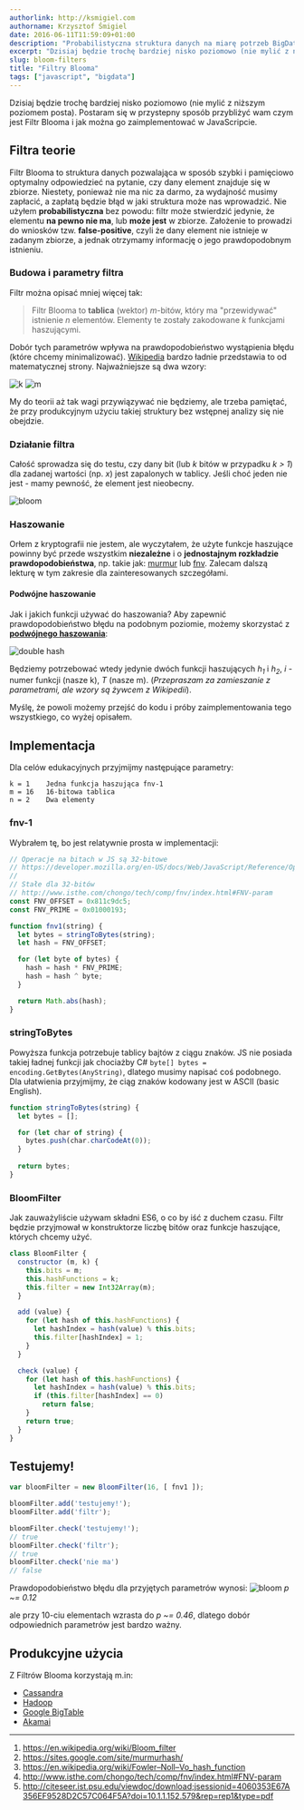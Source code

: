 ```yaml
---
authorlink: http://ksmigiel.com
authorname: Krzysztof Śmigiel
date: 2016-06-11T11:59:09+01:00
description: "Probabilistyczna struktura danych na miarę potrzeb BigData"
excerpt: "Dzisiaj będzie trochę bardziej nisko poziomowo (nie mylić z niższym poziomem posta). Postaram się w przystepny sposób przybliżyć wam czym jest Filtr Blooma i jak można go zaimplementować w JavaScripcie."
slug: bloom-filters
title: "Filtry Blooma"
tags: ["javascript", "bigdata"]
---
```


Dzisiaj będzie trochę bardziej nisko poziomowo (nie mylić z niższym poziomem posta). Postaram się w przystepny sposób przybliżyć wam czym jest Filtr Blooma i jak można go zaimplementować w JavaScripcie.

## Filtra teorie
Filtr Blooma to struktura danych pozwalająca w sposób szybki i pamięciowo optymalny odpowiedzieć na pytanie, czy dany element znajduje się w zbiorze. Niestety, ponieważ nie ma nic za darmo, za wydajność musimy zapłacić, a zapłatą będzie błąd w jaki struktura może nas wprowadzić. Nie użyłem **probabilistyczna** bez powodu: filtr może stwierdzić jedynie, że elementu **na pewno nie ma**, lub **może jest** w zbiorze. Założenie to prowadzi do wniosków tzw. **false-positive**, czyli że dany element nie istnieje w zadanym zbiorze, a jednak otrzymamy informację o jego prawdopodobnym istnieniu.

### Budowa i parametry filtra
Filtr można opisać mniej więcej tak:

> Filtr Blooma to **tablica** (wektor) _m_-bitów, który ma "przewidywać" istnienie _n_ elementów. Elementy te zostały zakodowane _k_ funkcjami haszującymi.

Dobór tych parametrów wpływa na prawdopodobieństwo wystąpienia błędu (które chcemy minimalizować). [Wikipedia][1] bardzo ładnie przedstawia to od matematycznej strony. Najważniejsze są dwa wzory:

![k](https://wikimedia.org/api/rest_v1/media/math/render/svg/76ffa4de74f3857f41900292d0fc315170cec674)
![m](https://wikimedia.org/api/rest_v1/media/math/render/svg/25b30f6928fac097a6e25aa7b7870a7722b7aea0)

My do teorii aż tak wagi przywiązywać nie będziemy, ale trzeba pamiętać, że przy produkcyjnym użyciu takiej struktury bez wstępnej analizy się nie obejdzie.

### Działanie filtra
Całość sprowadza się do testu, czy dany bit (lub _k_ bitów w przypadku _k > 1_) dla zadanej wartości (np. _x_) jest zapalonych w tablicy. Jeśli choć jeden nie jest - mamy pewność, że element jest nieobecny.

![bloom](https://upload.wikimedia.org/wikipedia/commons/thumb/a/ac/Bloom_filter.svg/649px-Bloom_filter.svg.png)

### Haszowanie
Orłem z kryptografii nie jestem, ale wyczytałem, że użyte funkcje haszujące powinny być przede wszystkim **niezależne** i o **jednostajnym rozkładzie prawdopodobieństwa**, np. takie jak: [murmur][2] lub [fnv][3]. Zalecam dalszą lekturę w tym zakresie dla zainteresowanych szczegółami.

#### Podwójne haszowanie
Jak i jakich funkcji używać do haszowania? Aby zapewnić prawdopodobieństwo błędu na podobnym poziomie, możemy skorzystać z [**podwójnego haszowania**][5]:

![double hash](https://en.wikipedia.org/api/rest_v1/media/math/render/svg/64111088b311219da1c0bc477bf1d97ee0c42b69)

Będziemy potrzebować wtedy jedynie dwóch funkcji haszujących _h<sub>1</sub>_ i  _h<sub>2</sub>_, _i_ - numer funkcji (nasze k), _T_ (nasze m). (_Przepraszam za zamieszanie z parametrami, ale wzory są żywcem z Wikipedii_).

Myślę, że powoli możemy przejść do kodu i próby zaimplementowania tego wszystkiego, co wyżej opisałem.

## Implementacja
Dla celów edukacyjnych przyjmijmy następujące parametry:

```
k = 1    Jedna funkcja haszująca fnv-1
m = 16   16-bitowa tablica
n = 2    Dwa elementy
```

### fnv-1
Wybrałem tę, bo jest relatywnie prosta w implementacji:

``` js
// Operacje na bitach w JS są 32-bitowe
// https://developer.mozilla.org/en-US/docs/Web/JavaScript/Reference/Operators/Bitwise_Operators
//
// Stałe dla 32-bitów
// http://www.isthe.com/chongo/tech/comp/fnv/index.html#FNV-param
const FNV_OFFSET = 0x811c9dc5;
const FNV_PRIME = 0x01000193;

function fnv1(string) {
  let bytes = stringToBytes(string);
  let hash = FNV_OFFSET;

  for (let byte of bytes) {
    hash = hash * FNV_PRIME;
    hash = hash ^ byte;
  }

  return Math.abs(hash);
}
```

### stringToBytes
Powyższa funkcja potrzebuje tablicy bajtów z ciągu znaków. JS nie posiada takiej ładnej funkcji jak chociażby C# `byte[] bytes = encoding.GetBytes(AnyString)`, dlatego musimy napisać coś podobnego. Dla ułatwienia przyjmijmy, że ciąg znaków kodowany jest w ASCII (basic English).

``` js
function stringToBytes(string) {
  let bytes = [];

  for (let char of string) {
    bytes.push(char.charCodeAt(0));
  }
  
  return bytes;
}
```

### BloomFilter
Jak zauważyliście używam składni ES6, o co by iść z duchem czasu. Filtr będzie przyjmował w konstruktorze liczbę bitów oraz funkcje haszujące, których chcemy użyć.

``` js
class BloomFilter {
  constructor (m, k) {
    this.bits = m;
    this.hashFunctions = k;
    this.filter = new Int32Array(m);
  }

  add (value) {
    for (let hash of this.hashFunctions) {
      let hashIndex = hash(value) % this.bits;
      this.filter[hashIndex] = 1;
    }
  }

  check (value) {
    for (let hash of this.hashFunctions) {
      let hashIndex = hash(value) % this.bits;
      if (this.filter[hashIndex] == 0)
        return false;
    }
    return true;
  }
}
```

## Testujemy!
``` js
var bloomFilter = new BloomFilter(16, [ fnv1 ]);

bloomFilter.add('testujemy!');
bloomFilter.add('filtr');

bloomFilter.check('testujemy!');
// true
bloomFilter.check('filtr');
// true
bloomFilter.check('nie ma')
// false
```
Prawdopodobieństwo błędu dla przyjętych parametrów wynosi:
![bloom](https://www4c.wolframalpha.com/Calculate/MSP/MSP772420gih62f6ech2f05000010ahiefh16dba6cd?MSPStoreType=image/gif&s=59)
_p ~= 0.12_

ale przy 10-ciu elementach wzrasta do _p ~= 0.46_, dlatego dobór odpowiednich parametrów jest bardzo ważny.

## Produkcyjne użycia
Z Filtrów Blooma korzystają m.in:

- [Cassandra](http://cassandra.apache.org/)
- [Hadoop](http://hadoop.apache.org/)
- [Google BigTable](https://cloud.google.com/bigtable/)
- [Akamai](https://www.akamai.com/)

---

1. https://en.wikipedia.org/wiki/Bloom_filter
2. https://sites.google.com/site/murmurhash/
3. https://en.wikipedia.org/wiki/Fowler–Noll–Vo_hash_function
4. http://www.isthe.com/chongo/tech/comp/fnv/index.html#FNV-param
5. http://citeseer.ist.psu.edu/viewdoc/download;jsessionid=4060353E67A356EF9528D2C57C064F5A?doi=10.1.1.152.579&rep=rep1&type=pdf

[1]: https://en.wikipedia.org/wiki/Bloom_filter
[2]: https://sites.google.com/site/murmurhash/
[3]: https://en.wikipedia.org/wiki/Fowler–Noll–Vo_hash_function
[5]: http://citeseer.ist.psu.edu/viewdoc/download;jsessionid=4060353E67A356EF9528D2C57C064F5A?doi=10.1.1.152.579&rep=rep1&type=pdf
